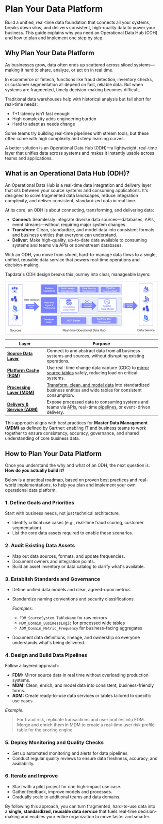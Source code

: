 # Plan Your Data Platform

Build a unified, real-time data foundation that connects all your systems, breaks down silos, and delivers consistent, high-quality data to power your business. This guide explains why you need an Operational Data Hub (ODH) and how to plan and implement one step by step.

## Why Plan Your Data Platform

As businesses grow, data often ends up scattered across siloed systems—making it hard to share, analyze, or act on in real time.

In ecommerce or fintech, functions like fraud detection, inventory checks, or customer segmentation all depend on fast, reliable data. But when systems are fragmented, timely decision-making becomes difficult.

Traditional data warehouses help with historical analysis but fall short for real-time needs:

- T+1 latency isn’t fast enough 
- High complexity adds engineering burden 
- Hard to adapt as needs change

Some teams try building real-time pipelines with stream tools, but these often come with high complexity and steep learning curves.

A better solution is an Operational Data Hub (ODH)—a lightweight, real-time layer that unifies data across systems and makes it instantly usable across teams and applications.

## What is an Operational Data Hub (ODH)?

An Operational Data Hub is a real-time data integration and delivery layer that sits between your source systems and consuming applications. It's designed to solve fragmented data landscapes, reduce integration complexity, and deliver consistent, standardized data in real time.

At its core, an ODH is about connecting, transforming, and delivering data:

- **Connect:** Seamlessly integrate diverse data sources—databases, APIs, event streams—without requiring major system changes.
- **Transform:** Clean, standardize, and model data into consistent formats and business entities that everyone can understand.
- **Deliver:** Make high-quality, up-to-date data available to consuming systems and teams via APIs or downstream databases.

With an ODH, you move from siloed, hard-to-manage data flows to a single, unified, reusable data service that powers real-time operations and decision-making.

Tapdata's ODH design breaks this journey into clear, manageable layers:

![Tapdata's Layered Approach](../images/odh_architecture.png)

| Layer                                               | Purpose                                                      |
| --------------------------------------------------- | ------------------------------------------------------------ |
| **[Source Data Layer](../connectors/README.md)**    | Connect to and abstract data from all business systems and sources, without disrupting existing operations. |
| **[Platform Cache (FDM)](fdm-layer/README.md)**     | Use real-time change data capture (CDC) to [mirror source tables](fdm-layer/replicate-data.md) safely, reducing load on critical systems. |
| [**Processing Layer (MDM)**](mdm-layer/README.md)   | [Transform, clean, and model data](mdm-layer/prepare-and-transform.md) into standardized business entities and wide tables for consistent consumption. |
| [**Delivery & Service (ADM)**](adm-layer/README.md) | Expose processed data to consuming systems and teams via [APIs](../publish-apis/README.md), real-time [pipelines](adm-layer/sync-downstream.md), or event-driven delivery. |

This approach aligns with best practices for **Master Data Management (MDM)** as defined by Gartner: enabling IT and business teams to work together to ensure consistency, accuracy, governance, and shared understanding of core business data.

## How to Plan Your Data Platform

Once you understand the why and what of an ODH, the next question is: **How do you actually build it?**

Below is a practical roadmap, based on proven best practices and real-world implementations, to help you plan and implement your own operational data platform.

### 1. Define Goals and Priorities

Start with business needs, not just technical architecture.

- Identify critical use cases (e.g., real-time fraud scoring, customer segmentation).
- List the core data assets required to enable these scenarios.

### 2. Audit Existing Data Assets

- Map out data sources, formats, and update frequencies.
- Document owners and integration points.
- Build an asset inventory or data catalog to clarify what's available.

### 3. Establish Standards and Governance

- Define unified data models and clear, agreed-upon metrics.

- Standardize naming conventions and security classifications.

  *Examples:*

  - `FDM_SourceSystem_TableName` for raw mirrors
  - `MDM_Domain_BusinessLogic` for processed wide tables
  - `ADM_Domain_Metric_Frequency` for business-facing aggregates

- Document data definitions, lineage, and ownership so everyone understands what's being delivered.

### 4. Design and Build Data Pipelines

Follow a layered approach:

- **FDM:** Mirror source data in real time without overloading production systems.
- **MDM:** Clean, enrich, and model data into consistent, business-friendly forms.
- **ADM:** Create ready-to-use data services or tables tailored to specific use cases.

*Example:*

> For fraud risk, replicate transactions and user profiles into FDM. Merge and enrich them in MDM to create a real-time user risk profile table for the scoring engine.

### 5. Deploy Monitoring and Quality Checks

- Set up automated monitoring and alerts for data pipelines.
- Conduct regular quality reviews to ensure data freshness, accuracy, and availability.

### 6. Iterate and Improve

- Start with a pilot project for one high-impact use case.
- Gather feedback, improve models and processes.
- Gradually scale to additional teams and data domains.

By following this approach, you can turn fragmented, hard-to-use data into a **single, standardized, reusable data service** that fuels real-time decision-making and enables your entire organization to move faster and smarter.
